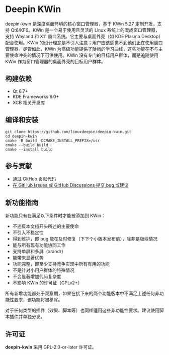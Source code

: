 # Deepin KWin

deepin-kwin 是深度桌面环境的核心窗口管理器，基于 KWin 5.27 定制开发，支持 Qt6/KF6。KWin 是一个易于使用且灵活的 Linux 系统上的混成窗口管理器，支持 Wayland 和 X11 窗口系统。它主要与桌面外壳（如 KDE Plasma Desktop）配合使用。KWin 的设计理念是不引人注意；用户应该感觉不到他们正在使用窗口管理器。尽管如此，KWin 为高级功能提供了陡峭的学习曲线，这些功能在不与主要使命冲突的情况下可供使用。KWin 没有专门的目标用户群体，而是追随使用 KWin 作为窗口管理器的桌面外壳的目标用户群体。

## 构建依赖

- Qt 6.7+
- KDE Frameworks 6.0+
- XCB 相关开发库

## 编译和安装

```
git clone https://github.com/linuxdeepin/deepin-kwin.git
cd deepin-kwin
cmake -B build -DCMAKE_INSTALL_PREFIX=/usr
cmake --build build
cmake --install build
```

## 参与贡献

- [通过 GitHub 贡献代码](https://github.com/linuxdeepin/deepin-kwin/)
- [在 GitHub Issues 或 GitHub Discussions 提交 bug 或建议](https://github.com/linuxdeepin/developer-center/issues/new/choose)

## 新功能指南

新功能只有在满足以下条件时才能被添加到 KWin：

* 不违反本文档开头所述的主要使命
* 不引入不稳定性
* 得到维护，即 bug 能在及时修复（下下个小版本发布前），除非是极端情况
* 能与所有现有功能协同工作
* 支持单屏和多屏（xrandr）
* 能带来显著优势
* 功能完整，即至少支持竞争实现中所有有用的功能
* 不是针对小用户群体的特殊情况
* 不会显著增加代码复杂度
* 不影响 KWin 的许可证（GPLv2+）

所有新增功能都处于观察期，如果在接下来的两个功能版本中不满足上述任何非功能性要求，该功能将被移除。

对于任何类型的插件（效果、脚本等）也同样适用这些非功能性要求。建议使用脚本插件并单独分发。

## 许可证

**deepin-kwin** 采用 GPL-2.0-or-later 许可证。

